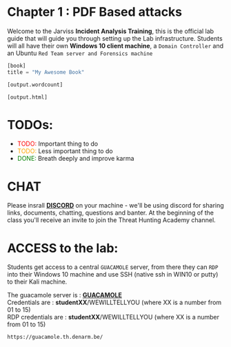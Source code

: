 # Chapter 1 : PDF Based attacks

Welcome to the Jarviss **Incident Analysis Training**, this is the official lab guide that will guide you through setting up the Lab infrastructure. Students will all have their own **Windows 10 client machine**, a `Domain Controller` and an Ubuntu `Red Team server and Forensics machine`

```python
[book]
title = "My Awesome Book"

[output.wordcount]

[output.html]
```

<style>
r { color: Red }
o { color: Orange }
g { color: Green }
</style>

# TODOs:

- <r>TODO:</r> Important thing to do
- <o>TODO:</o> Less important thing to do
- <g>DONE:</g> Breath deeply and improve karma

CHAT
====

Please insrall [**DISCORD**](https://discord.com) on your machine - we'll be using discord for sharing links, documents, chatting, questions and banter. At the beginning of the class you'll receive an invite to join the Threat Hunting Academy channel.

ACCESS to the lab:
====

Students get access to a central `GUACAMOLE` server, from there they can `RDP` into their Windows 10 machine and use SSH (native ssh in WIN10 or putty) to their Kali machine.

The guacamole server is : [**GUACAMOLE**](https://guacamole.th.denarm.be/#/)  
Credentials are : **studentXX**/WEWILLTELLYOU (where XX is a number from 01 to 15)   
RDP credentials are : **studentXX**/WEWILLTELLYOU (where XX is a number from 01 to 15)  

```code
https://guacamole.th.denarm.be/
```

